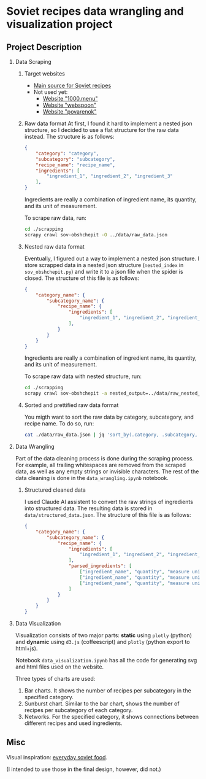 # Soviet recipes data wrangling and visualization project

## Project Description

1. Data Scraping
    1. Target websites
        - [Main source for Soviet recipes](https://sov-obshchepit.ru/)
        - Not used yet:
            - [Website "1000.menu"](https://1000.menu/catalog/recepty-sovetskix-vremen)
            - [Website "webspoon"](https://webspoon.ru/cuisine/kuhnja-sssr)
            - [Website "povarenok"](https://www.povarenok.ru/recipes/kitchen/101/?sort=date_create_asc&order=desc)
    2. Raw data format
        At first, I found it hard to implement a nested json structure, so I decided to use a flat structure for the raw data instead. The structure is as follows:

        ```json
        {
            "category": "category",
            "subcategory": "subcategory",
            "recipe_name": "recipe_name",
            "ingredients": [
                "ingredient_1", "ingredient_2", "ingredient_3"
            ],
        }
        ```

        Ingredients are really a combination of ingredient name, its quantity, and its unit of measurement.

        To scrape raw data, run:

        ```bash
        cd ./scrapping
        scrapy crawl sov-obshchepit -O ../data/raw_data.json
        ```

    3. Nested raw data format

        Eventually, I figured out a way to implement a nested json structure. I store scrapped data in a nested json structure (`nested_index` in `sov_obshchepit.py`) and write it to a json file when the spider is closed. The structure of this file is as follows:

        ```json
        {
            "category_name": {
                "subcategory_name": {
                    "recipe_name": {
                        "ingredients": [
                            "ingredient_1", "ingredient_2", "ingredient_3"
                        ],
                    }
                }
            }
        }
        ```

        Ingredients are really a combination of ingredient name, its quantity, and its unit of measurement.

        To scrape raw data with nested structure, run:

        ```bash
        cd ./scrapping
        scrapy crawl sov-obshchepit -a nested_output=../data/raw_nested_data.json
        ```

    4. Sorted and prettified raw data format

        You migth want to sort the raw data by category, subcategory, and recipe name. To do so, run:

        ```bash
        cat ./data/raw_data.json | jq 'sort_by(.category, .subcategory, .recipe_name)' > ./data/raw_data_sorted.json
        ```

2. Data Wrangling

    Part of the data cleaning process is done during the scraping process. For example, all trailing whitespaces are removed from the scraped data, as well as any empty strings or invisible characters. The rest of the data cleaning is done in the `data_wrangling.ipynb` notebook.

    1. Structured cleaned data

        I used Claude AI assistent to convert the raw strings of ingredients into structured data. The resulting data is stored in `data/structured_data.json`. The structure of this file is as follows:

        ```json
        {
            "category_name": {
                "subcategory_name": {
                    "recipe_name": {
                        "ingredients": [
                            "ingredient_1", "ingredient_2", "ingredient_3"
                        ],
                        "parsed_ingredients": [
                            ["ingredient_name", "quantity", "measure units"],
                            ["ingredient_name", "quantity", "measure units"],
                            ["ingredient_name", "quantity", "measure units"]
                        ]
                    }
                }
            }
        }
        ```

3. Data Visualization

    Visualization consists of two major parts: **static** using `plotly` (python) and **dynamic** using `d3.js` (coffeescript) and `plotly` (python export to html+js).

    Notebook `data_visualization.ipynb` has all the code for generating svg and html files used on the website.

    Three types of charts are used:

    1. Bar charts. It shows the number of recipes per subcategory in the specified category.
    2. Sunburst chart. Similar to the bar chart, shows the number of recipes per subcategory of each category.
    3. Networks. For the specified category, it shows connections between different recipes and used ingredients.

## Misc

Visual inspiration: [everyday soviet food](https://trip-for-the-soul.ru/foto/chto-gotovili-v-sssr-na-kazhdyj-den.html).

(I intended to use those in the final design, however, did not.)

